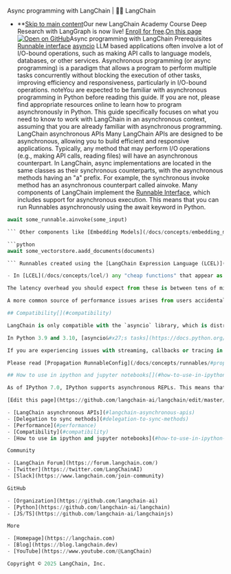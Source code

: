Async programming with LangChain | 🦜️🔗 LangChain
- **[Skip to main content](#__docusaurus_skipToContent_fallback)Our new LangChain Academy Course Deep Research with LangGraph is now live! [Enroll for free](https://academy.langchain.com/courses/deep-research-with-langgraph/?utm_medium=internal&utm_source=docs&utm_campaign=q3-2025_deep-research-course_co).[On this page![Open on GitHub ](https://img.shields.io/badge/Open%20on%20GitHub-grey?logo=github&logoColor=white)](https://github.com/langchain-ai/langchain/blob/master/docs/docs/concepts/async.mdx)Async programming with LangChain Prerequisites [Runnable interface](/docs/concepts/runnables/) [asyncio](https://docs.python.org/3/library/asyncio.html) LLM based applications often involve a lot of I/O-bound operations, such as making API calls to language models, databases, or other services. Asynchronous programming (or async programming) is a paradigm that allows a program to perform multiple tasks concurrently without blocking the execution of other tasks, improving efficiency and responsiveness, particularly in I/O-bound operations. noteYou are expected to be familiar with asynchronous programming in Python before reading this guide. If you are not, please find appropriate resources online to learn how to program asynchronously in Python. This guide specifically focuses on what you need to know to work with LangChain in an asynchronous context, assuming that you are already familiar with asynchronous programming. LangChain asynchronous APIs[​](#langchain-asynchronous-apis) Many LangChain APIs are designed to be asynchronous, allowing you to build efficient and responsive applications. Typically, any method that may perform I/O operations (e.g., making API calls, reading files) will have an asynchronous counterpart. In LangChain, async implementations are located in the same classes as their synchronous counterparts, with the asynchronous methods having an "a" prefix. For example, the synchronous invoke method has an asynchronous counterpart called ainvoke. Many components of LangChain implement the [Runnable Interface](/docs/concepts/runnables/), which includes support for asynchronous execution. This means that you can run Runnables asynchronously using the await keyword in Python.

```python
await some_runnable.ainvoke(some_input)

``` Other components like [Embedding Models](/docs/concepts/embedding_models/) and [VectorStore](/docs/concepts/vectorstores/) that do not implement the [Runnable Interface](/docs/concepts/runnables/) usually still follow the same rule and include the asynchronous version of method in the same class with an "a" prefix. For example,

```python
await some_vectorstore.aadd_documents(documents)

``` Runnables created using the [LangChain Expression Language (LCEL)](/docs/concepts/lcel/) can also be run asynchronously as they implement the full [Runnable Interface](/docs/concepts/runnables/). For more information, please review the [API reference](https://python.langchain.com/api_reference/) for the specific component you are using. Delegation to sync methods[​](#delegation-to-sync-methods) Most popular LangChain integrations implement asynchronous support of their APIs. For example, the ainvoke method of many ChatModel implementations uses the httpx.AsyncClient to make asynchronous HTTP requests to the model provider&#x27;s API. When an asynchronous implementation is not available, LangChain tries to provide a default implementation, even if it incurs a slight** overhead. By default, LangChain will delegate the execution of unimplemented asynchronous methods to the synchronous counterparts. LangChain almost always assumes that the synchronous method should be treated as a blocking operation and should be run in a separate thread. This is done using [asyncio.loop.run_in_executor](https://docs.python.org/3/library/asyncio-eventloop.html#asyncio.loop.run_in_executor) functionality provided by the asyncio library. LangChain uses the default executor provided by the asyncio library, which lazily initializes a thread pool executor with a default number of threads that is reused in the given event loop. While this strategy incurs a slight overhead due to context switching between threads, it guarantees that every asynchronous method has a default implementation that works out of the box. ## Performance[​](#performance) Async code in LangChain should generally perform relatively well with minimal overhead out of the box, and is unlikely to be a bottleneck in most applications. The two main sources of overhead are: Cost of context switching between threads when [delegating to synchronous methods](#delegation-to-sync-methods). This can be addressed by providing a native asynchronous implementation.

- In [LCEL](/docs/concepts/lcel/) any "cheap functions" that appear as part of the chain will be either scheduled as tasks on the event loop (if they are async) or run in a separate thread (if they are sync), rather than just be run inline.

The latency overhead you should expect from these is between tens of microseconds to a few milliseconds.

A more common source of performance issues arises from users accidentally blocking the event loop by calling synchronous code in an async context (e.g., calling `invoke` rather than `ainvoke`).

## Compatibility[​](#compatibility)

LangChain is only compatible with the `asyncio` library, which is distributed as part of the Python standard library. It will not work with other async libraries like `trio` or `curio`.

In Python 3.9 and 3.10, [asyncio&#x27;s tasks](https://docs.python.org/3/library/asyncio-task.html#asyncio.create_task) did not accept a `context` parameter. Due to this limitation, LangChain cannot automatically propagate the `RunnableConfig` down the call chain in certain scenarios.

If you are experiencing issues with streaming, callbacks or tracing in async code and are using Python 3.9 or 3.10, this is a likely cause.

Please read [Propagation RunnableConfig](/docs/concepts/runnables/#propagation-of-runnableconfig) for more details to learn how to propagate the `RunnableConfig` down the call chain manually (or upgrade to Python 3.11 where this is no longer an issue).

## How to use in ipython and jupyter notebooks[​](#how-to-use-in-ipython-and-jupyter-notebooks)

As of IPython 7.0, IPython supports asynchronous REPLs. This means that you can use the `await` keyword in the IPython REPL and Jupyter Notebooks without any additional setup. For more information, see the [IPython blog post](https://blog.jupyter.org/ipython-7-0-async-repl-a35ce050f7f7).

[Edit this page](https://github.com/langchain-ai/langchain/edit/master/docs/docs/concepts/async.mdx)

- [LangChain asynchronous APIs](#langchain-asynchronous-apis)
- [Delegation to sync methods](#delegation-to-sync-methods)
- [Performance](#performance)
- [Compatibility](#compatibility)
- [How to use in ipython and jupyter notebooks](#how-to-use-in-ipython-and-jupyter-notebooks)

Community

- [LangChain Forum](https://forum.langchain.com/)
- [Twitter](https://twitter.com/LangChainAI)
- [Slack](https://www.langchain.com/join-community)

GitHub

- [Organization](https://github.com/langchain-ai)
- [Python](https://github.com/langchain-ai/langchain)
- [JS/TS](https://github.com/langchain-ai/langchainjs)

More

- [Homepage](https://langchain.com)
- [Blog](https://blog.langchain.dev)
- [YouTube](https://www.youtube.com/@LangChain)

Copyright © 2025 LangChain, Inc.